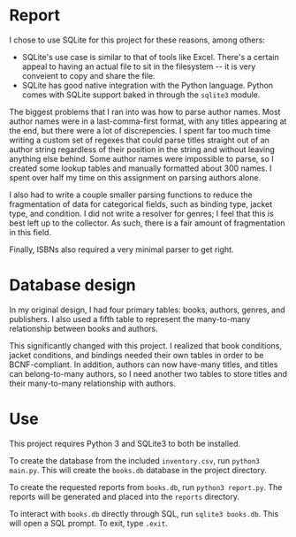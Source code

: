 # Report

I chose to use SQLite for this project for these reasons, among others:

* SQLite's use case is similar to that of tools like Excel. There's a certain appeal to having an actual file to sit in the filesystem -- it is very conveient to copy and share the file.
* SQLite has good native integration with the Python language. Python comes with SQLite support baked in through the `sqlite3` module.

The biggest problems that I ran into was how to parse author names. Most author names were in a last-comma-first format, with any titles appearing at the end, but there were a lot of discrepencies. I spent far too much time writing a custom set of regexes that could parse titles straight out of an author string regardless of their position in the string and without leaving anything else behind. Some author names were impossible to parse, so I created some lookup tables and manually formatted about 300 names. I spent over half my time on this assignment on parsing authors alone.

I also had to write a couple smaller parsing functions to reduce the fragmentation of data for categorical fields, such as binding type, jacket type, and condition. I did not write a resolver for genres; I feel that this is best left up to the collector. As such, there is a fair amount of fragmentation in this field.

Finally, ISBNs also required a very minimal parser to get right.

# Database design

In my original design, I had four primary tables: books, authors, genres, and publishers. I also used a fifth table to represent the many-to-many relationship between books and authors.

This significantly changed with this project. I realized that book conditions, jacket conditions, and bindings needed their own tables in order to be BCNF-compliant. In addition, authors can now have-many titles, and titles can belong-to-many authors, so I need another two tables to store titles and their many-to-many relationship with authors.

# Use

This project requires Python 3 and SQLite3 to both be installed.

To create the database from the included `inventory.csv`, run `python3 main.py`. This will create the `books.db` database in the project directory.

To create the requested reports from `books.db`, run `python3 report.py`. The reports will be generated and placed into the `reports` directory.

To interact with `books.db` directly through SQL, run `sqlite3 books.db`. This will open a SQL prompt. To exit, type `.exit`. 
